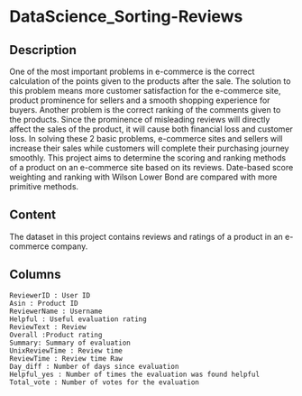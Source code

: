 # DataScience_Sorting-Reviews
## Description
One of the most important problems in e-commerce is the correct calculation of the points given to the products after the sale. The solution to this problem means more customer satisfaction for the e-commerce site, product prominence for sellers and a smooth shopping experience for buyers. 
Another problem is the correct ranking of the comments given to the products. Since the prominence of misleading reviews will directly affect the sales of the product, it will cause both financial loss and customer loss.
In solving these 2 basic problems, e-commerce sites and sellers will increase their sales while customers will complete their purchasing journey smoothly.
This project aims to determine the scoring and ranking methods of a product on an e-commerce site based on its reviews. 
Date-based score weighting and ranking with Wilson Lower Bond are compared with more primitive methods.
## Content
The dataset in this project contains reviews and ratings of a product in an e-commerce company.
## Columns
    ReviewerID : User ID
    Asin : Product ID
    ReviewerName : Username
    Helpful : Useful evaluation rating
    ReviewText : Review
    Overall :Product rating
    Summary: Summary of evaluation
    UnixReviewTime : Review time
    ReviewTime : Review time Raw
    Day_diff : Number of days since evaluation
    Helpful_yes : Number of times the evaluation was found helpful
    Total_vote : Number of votes for the evaluation
